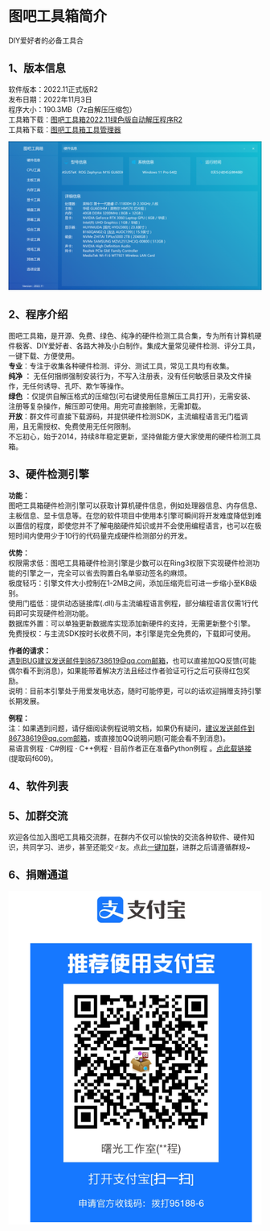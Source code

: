 # 图吧工具箱简介

DIY爱好者的必备工具合

## 1、版本信息
软件版本：2022.11正式版R2   
发布日期：2022年11月3日   
程序大小：190.3MB（7z自解压压缩包）  
工具箱下载：[图吧工具箱2022.11绿色版自动解压程序R2](https://download.tualatin.club/%E5%9B%BE%E5%90%A7%E5%B7%A5%E5%85%B7%E7%AE%B12022.11%E7%BB%BF%E8%89%B2%E7%89%88%E8%87%AA%E5%8A%A8%E8%A7%A3%E5%8E%8B%E7%A8%8B%E5%BA%8FR2.exe)  
工具箱下载：[图吧工具箱工具管理器](https://wwz.lanzout.com/iOgQu0exkkmf) 

![image-20221105145004370](imgs/image-20221105145004370.png)


## 2、程序介绍

图吧工具箱，是开源、免费、绿色、纯净的硬件检测工具合集，专为所有计算机硬件极客、DIY爱好者、各路大神及小白制作。集成大量常见硬件检测、评分工具，一键下载、方便使用。  
**专业**：专注于收集各种硬件检测、评分、测试工具，常见工具均有收集。  
**纯净** ： 无任何捆绑强制安装行为，不写入注册表，没有任何敏感目录及文件操作，无任何诱导、孔吓、欺乍等操作。  
**绿色** ：仅提供自解压格式的压缩包(可右键使用任意解压工具打开)，无需安装、注册等复杂操作，解压即可使用。用完可直接删除，无需卸载。  
**开放**：群文件可直接下载源码，并提供硬件检测SDK，主流编程语言无门槛调用，且无需授权、免费使用无任何限制。  
不忘初心，始于2014，持续8年稳定更新，坚持做能方便大家使用的硬件检测工具箱。

## 3、硬件检测引擎
**功能：**  
图吧工具箱硬件检测引擎可以获取计算机硬件信息，例如处理器信息、内存信息、主板信息、显卡信息等。在您的软件项目中使用本引擎可瞬间将开发难度降低到难以置信的程度，即使您并不了解电脑硬件知识或并不会使用编程语言，也可以在极短时间内使用少于10行的代码量完成硬件检测部分的开发。

**优势：**  
权限需求低：图吧工具箱硬件检测引擎是少数可以在Ring3权限下实现硬件检测功能的引擎之一，完全可以省去购置白名单驱动签名的麻烦。  
极度轻巧：引擎文件大小控制在1-2MB之间，添加压缩壳后可进一步缩小至KB级别。  
使用门槛低：提供动态链接库(.dll)与主流编程语言例程，部分编程语言仅需1行代码即可实现硬件检测功能。  
数据库外置：可以单独更新数据库实现添加新硬件的支持，无需更新整个引擎。  
免费授权：与主流SDK按时长收费不同，本引擎是完全免费的，下载即可使用。 

**作者的请求：**  
遇到BUG建议发送邮件到86738619@qq.com邮箱，也可以直接加QQ反馈(可能偶尔看不到消息)，如果能带着解决方法且经过作者验证可行之后可获得红包奖励。  
说明：目前本引擎处于用爱发电状态，随时可能停更，可以的话欢迎捐赠支持引擎长期发展。

**例程：**  
注：如果遇到问题，请仔细阅读例程说明文档，如果仍有疑问，建议发送邮件到86738619@qq.com邮箱，或直接加QQ说明问题(可能会看不到消息)。  
易语言例程 · C#例程 · C++例程 · 目前作者正在准备Python例程 。[点此载链接](https://pan.lanzoux.com/b07rlv7gf) (提取码f609)。

## 4、软件列表

## 5、加群交流
欢迎各位加入图吧工具箱交流群，在群内不仅可以愉快的交流各种软件、硬件知识，共同学习、进步，甚至还能交♂友。点此[一键加群](https://jq.qq.com/?_wv=1027&k=Cvyd7xt5)，进群之后请遵循群规~

## 6、捐赠通道

![image-20221105145659342](imgs/image-20221105145659342.png)
